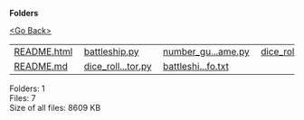 **Folders**

[&lt;Go Back&gt;](../right.html)

  

<table><tbody><tr class="odd"><td><a href="README.html">README.html</a> </td><td><a href="battleship.py">battleship.py</a> </td><td><a href="number_guessing_game.py">number_gu...ame.py</a> </td><td><a href="dice_rolling_simulator_info.txt">dice_roll...fo.txt</a> </td></tr><tr class="even"><td><a href="README.md">README.md</a> </td><td><a href="dice_rolling_simulator.py">dice_roll...tor.py</a> </td><td><a href="battleship_info.txt">battleshi...fo.txt</a> </td><td></td></tr></tbody></table>

Folders: 1  
Files: 7  
Size of all files: 8609 KB
